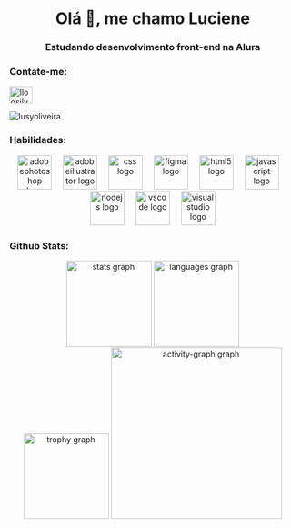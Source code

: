 <h1 align="center">Olá 👋, me chamo Luciene</h1>
<h3 align="center">Estudando desenvolvimento front-end na Alura</h3>
<h3 align="left">Contate-me:</h3>
<p align="left">
<a href="https://linkedin.com/in/lloosilva" target="blank"><img align="center" src="https://raw.githubusercontent.com/rahuldkjain/github-profile-readme-generator/master/src/images/icons/Social/linked-in-alt.svg" alt="lloosilva" height="30" width="40" /></a>
</p>
<p align="left"> <img src="https://komarev.com/ghpvc/?username=lusyoliveira&label=Profile%20views&color=0e75b6&style=flat" alt="lusyoliveira" /> </p>


<h3 align="left">Habilidades:</h3>

<div align="center">
  <img src="https://skillicons.dev/icons?i=ps" height="60" alt="adobephotoshop logo"  />
  <img width="12" />
  <img src="https://skillicons.dev/icons?i=ai" height="60" alt="adobeillustrator logo"  />
  <img width="12" />
  <img src="https://skillicons.dev/icons?i=css" height="60" alt="css logo"  />
  <img width="12" />
  <img src="https://skillicons.dev/icons?i=figma" height="60" alt="figma logo"  />
  <img width="12" />
  <img src="https://skillicons.dev/icons?i=html" height="60" alt="html5 logo"  />
  <img width="12" />
  <img src="https://skillicons.dev/icons?i=js" height="60" alt="javascript logo"  />
  <img width="12" />
  <img src="https://skillicons.dev/icons?i=nodejs" height="60" alt="nodejs logo"  />
  <img width="12" />
  <img src="https://skillicons.dev/icons?i=vscode" height="60" alt="vscode logo"  />
  <img width="12" />
  <img src="https://skillicons.dev/icons?i=visualstudio" height="60" alt="visualstudio logo"  />
</div>

<h3 align="left"> Github Stats:</h3>
<div align="center">
  <img src="https://github-readme-stats.vercel.app/api?username=lusyoliveira&hide_title=false&hide_rank=false&show_icons=true&include_all_commits=true&count_private=true&disable_animations=false&theme=dracula&locale=en&hide_border=false" height="150" alt="stats graph"  />
  <img src="https://github-readme-stats.vercel.app/api/top-langs?username=lusyoliveira&locale=en&hide_title=false&layout=compact&card_width=320&langs_count=5&theme=dracula&hide_border=false" height="150" alt="languages graph"  />
</div>

<div align="center">  
  <img src="https://github-profile-trophy.vercel.app?username=lusyoliveira&theme=dracula&column=-1&row=1&margin-w=8&margin-h=8&no-bg=false&no-frame=false&order=4" height="150" alt="trophy graph"  />
  <img src="https://github-readme-activity-graph.vercel.app/graph?username=lusyoliveira&radius=16&theme=dracula&area=true&order=5" height="300" alt="activity-graph graph"  />
</div>
